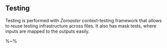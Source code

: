 ## Testing

Testing is performed with _Zoroaster_ context-testing framework that allows to reuse testing infrastructure across files. It also has mask tests, where inputs are mapped to the outputs easily.

%~%